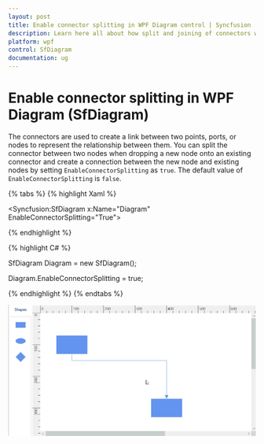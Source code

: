 ```yaml
---
layout: post
title: Enable connector splitting in WPF Diagram control | Syncfusion
description: Learn here all about how split and joining of connectors works in Syncfusion WPF Diagram (SfDiagram) control.
platform: wpf
control: SfDiagram
documentation: ug
---
```


# Enable connector splitting in WPF Diagram (SfDiagram)

The connectors are used to create a link between two points, ports, or nodes to represent the relationship between them. You can split the connector between two nodes when dropping a new node onto an existing connector and create a connection between the new node and existing nodes by setting `EnableConnectorSplitting` as `true`. The default value of `EnableConnectorSplitting` is `false`.

{% tabs %}
{% highlight Xaml %}

<Syncfusion:SfDiagram x:Name="Diagram" EnableConnectorSplitting="True">

{% endhighlight %}

{% highlight C# %}

SfDiagram Diagram = new SfDiagram();

Diagram.EnableConnectorSplitting = true;

{% endhighlight %}
{% endtabs %}

![SplitandJoin](Drag_images/ConnectorSplitting.gif)